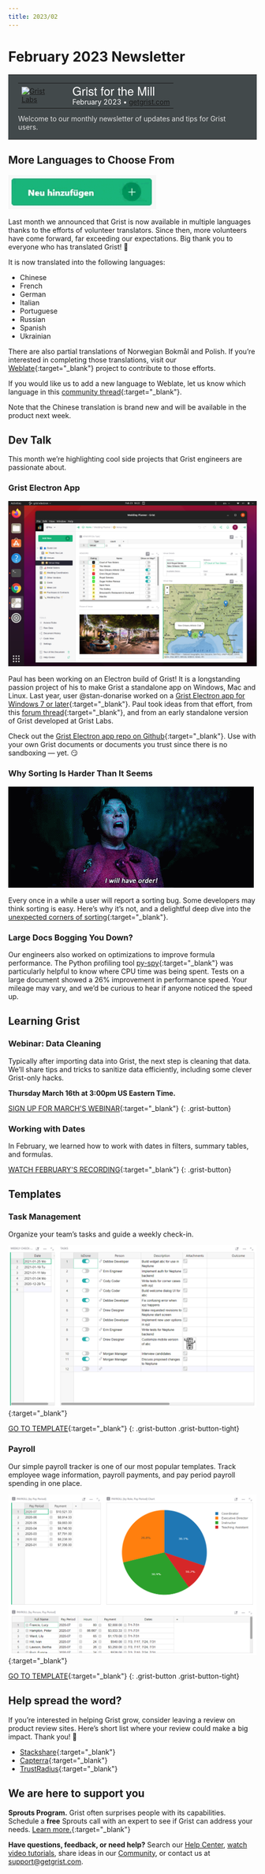 ```yaml
---
title: 2023/02
---
```


# February 2023 Newsletter

<style>
  /* restore some poorly overridden defaults */
  .newsletter-header .table {
    background-color: initial;
    border: initial;
  }
  .newsletter-header .table > tbody > tr > td {
    padding: initial;
    border: initial;
    vertical-align: initial;
  }
  .newsletter-header img.header-img {
    padding: initial;
    max-width: initial;
    display: initial;
    padding: initial;
    line-height: initial;
    background-color: initial;
    border: initial;
    border-radius: initial;
    margin: initial;
  }

  /* copy newsletter styles, with a prefix for sufficient specificity */
  .newsletter-header .header {
    border: none;
    padding: 0;
    margin: 0;
  }
  .newsletter-header table > tbody > tr > td.header-image {
    width: 80px;
    padding-right: 16px;
  }
  .newsletter-header table > tbody > tr > td.header-text {
    background-color: #42494B;
    padding: 16px 20px;
  }
  .newsletter-header table.header-top {
    border: none;
    padding: 0;
    margin: 0;
    width: 100%;
  }
  .header-title {
    font-family: Helvetica Neue, Helvetica, Arial, sans-serif;
    font-size: 24px;
    line-height: 28px;
    color: #FFFFFF;
  }
  .header-month {
    color: #FFFFFF;
  }
  .header-welcome {
    margin-top: 12px;
    color: #FFFFFF;
  }
  .newsletter-summary {
    background-color: #e3fff5;
    margin: 0;
    padding: 10px;
  }
  .newsletter-summary-header {
    text-align: center;
    padding-bottom: 10px;
    border-bottom: 1px solid lightgrey;
  }
  .newsletter-summary ul {
    padding-left: 20px;
  }
  .newsletter-summary li {
    margin-bottom: 10px;
  }
  .newsletter-summary li p {
    margin: 0px
  }
</style>
<div class="newsletter-header">
<table class="header" cellpadding="0" cellspacing="0" border="0"><tr>
  <td class="header-text">
    <table class="header-top"><tr>
      <td class="header-image">
        <a href="https://www.getgrist.com">
          <img class="header-img" src="/images/newsletters/grist-labs.png" width="80" height="80" alt="Grist Labs" border="0">
        </a>
      </td>
      <td class="header-top-text">
        <div class="header-title">Grist for the Mill</div>
        <div class="header-month">February 2023
          &#8226; <a href="https://www.getgrist.com/">getgrist.com</a></div>
      </td>
    </tr></table>
    <div class="header-welcome" style="color: #e0e0e0;">
      Welcome to our monthly newsletter of updates and tips for Grist users.
    </div>
  </td>
</tr></table>
</div>

## More Languages to Choose From

![Grist in more languages!](../images/newsletters/2023-02/add-new-languages.gif)

Last month we announced that Grist is now available in multiple languages thanks to the efforts of volunteer translators. Since then, more volunteers have come forward, far exceeding our expectations. Big thank you to everyone who has translated Grist! 🙏

It is now translated into the following languages:

* Chinese
* French
* German
* Italian
* Portuguese
* Russian
* Spanish
* Ukrainian

There are also partial translations of Norwegian Bokmål and Polish. If you’re interested in completing those translations, visit our [Weblate](https://hosted.weblate.org/engage/grist/){:target="\_blank"} project to contribute to those efforts. 

If you would like us to add a new language to Weblate, let us know which language in this [community thread](https://community.getgrist.com/t/translating-grist/2086){:target="\_blank"}.

Note that the Chinese translation is brand new and will be available in the product next week.

## Dev Talk

This month we’re highlighting cool side projects that Grist engineers are passionate about.

### Grist Electron App

![Grist Electron App for Windows, Mac, Linux](../images/newsletters/2023-02/grist-electron-ubuntu.png)

Paul has been working on an Electron build of Grist! It is a longstanding passion project of his to make Grist a standalone app on Windows, Mac and Linux. Last year, user @stan-donarise worked on a [Grist Electron app for Windows 7 or later](https://github.com/stan-donarise/grist-core-electron/){:target="\_blank"}. Paul took ideas from that effort, from this [forum thread](https://community.getgrist.com/t/packaging-grist-as-an-electron-app/1233){:target="\_blank"},  and from an early standalone version of Grist developed at Grist Labs.

Check out the [Grist Electron app repo on Github](https://github.com/paulfitz/grist-electron#readme){:target="\_blank"}. Use with your own Grist documents or documents you trust since there is no sandboxing — yet. 😏

### Why Sorting Is Harder Than It Seems

![Why Sorting Is Harder Than It Seems](../images/newsletters/2023-02/will-have-order.gif)

Every once in a while a user will report a sorting bug. Some developers may think sorting is easy. Here’s why it’s not, and a delightful deep dive into the [unexpected corners of sorting](https://www.getgrist.com/blog/why-sorting-is-harder-than-it-seems/){:target="\_blank"}.

### Large Docs Bogging You Down?

Our engineers also worked on optimizations to improve formula performance. The Python profiling tool [py-spy](https://github.com/benfred/py-spy){:target="\_blank"} was particularly helpful to know where CPU time was being spent. Tests on a large document showed a 26% improvement in performance speed. Your mileage may vary, and we’d be curious to hear if anyone noticed the speed up.

## Learning Grist

### Webinar: Data Cleaning

Typically after importing data into Grist, the next step is cleaning that data. We’ll share tips and tricks to sanitize data efficiently, including some clever Grist-only hacks.

**Thursday March 16th at 3:00pm US Eastern Time.**

[SIGN UP FOR MARCH'S WEBINAR](https://www.getgrist.com/learn-grist-webinar/){:target="\_blank"}
{: .grist-button}

### Working with Dates

In February, we learned how to work with dates in filters, summary tables, and formulas.

[WATCH FEBRUARY'S RECORDING](https://www.youtube.com/watch?v=Ul5xar9LQuI){:target="\_blank"}
{: .grist-button}

## Templates

### Task Management

Organize your team’s tasks and guide a weekly check-in.

[![Task Management](../images/newsletters/2023-02/task-management.png)](https://templates.getgrist.com/6D8E2h2DQNwS/Task-Management){:target="\_blank"}

[GO TO TEMPLATE](https://templates.getgrist.com/6D8E2h2DQNwS/Task-Management){:target="\_blank"}
{: .grist-button .grist-button-tight}

### Payroll

Our simple payroll tracker is one of our most popular templates. Track employee wage information, payroll payments, and pay period payroll spending in one place.

[![Payroll](../images/newsletters/2023-02/payroll.png)](https://templates.getgrist.com/5pHLanQNThxk/Payroll){:target="\_blank"}

[GO TO TEMPLATE](https://templates.getgrist.com/5pHLanQNThxk/Payroll){:target="\_blank"}
{: .grist-button .grist-button-tight}

## Help spread the word?
If you’re interested in helping Grist grow, consider leaving a review on product review sites. Here’s  short list where your review could make a big impact. Thank you! 🙏


* [Stackshare](https://stackshare.io/getgrist){:target="\_blank"}
* [Capterra](https://www.capterra.com/p/232821/Grist/){:target="\_blank"}
* [TrustRadius](https://www.trustradius.com/products/grist/){:target="\_blank"}

## We are here to support you

**Sprouts Program.** Grist often surprises people with its capabilities. Schedule a **free** Sprouts call with an expert to see if Grist can address your needs. [Learn more.](https://www.getgrist.com/sprouts-program/){:target="\_blank"}

**Have questions, feedback, or need help?** Search our [Help Center](../index.md), [watch video
tutorials](https://www.youtube.com/channel/UCx0ioQrrC-bIrkmZ7ZULr0g/playlists), share ideas in our
[Community](https://community.getgrist.com), or contact us at <support@getgrist.com>.
